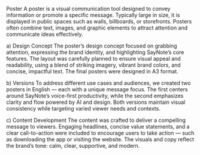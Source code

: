 Poster
A poster is a visual communication tool designed to convey information or promote a specific message. Typically large in size, it is displayed in public spaces such as walls, billboards, or storefronts. Posters often combine text, images, and graphic elements to attract attention and communicate ideas effectively.

a) Design Concept
The poster’s design concept focused on grabbing attention, expressing the brand identity, and highlighting SayNote’s core features. The layout was carefully planned to ensure visual appeal and readability, using a blend of striking imagery, vibrant brand colors, and concise, impactful text. The final posters were designed in A3 format.

b) Versions
To address different use cases and audiences, we created two posters in English — each with a unique message focus. The first centers around SayNote’s voice-first productivity, while the second emphasizes clarity and flow powered by AI and design. Both versions maintain visual consistency while targeting varied viewer needs and contexts.

c) Content Development
The content was crafted to deliver a compelling message to viewers. Engaging headlines, concise value statements, and a clear call-to-action were included to encourage users to take action — such as downloading the app or visiting the website. The visuals and copy reflect the brand’s tone: calm, clear, supportive, and modern.